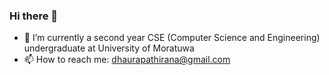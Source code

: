 ### Hi there 👋

- 🌱 I’m currently a second year CSE (Computer Science and Engineering) undergraduate at University of Moratuwa
- 📫 How to reach me: dhaurapathirana@gmail.com
